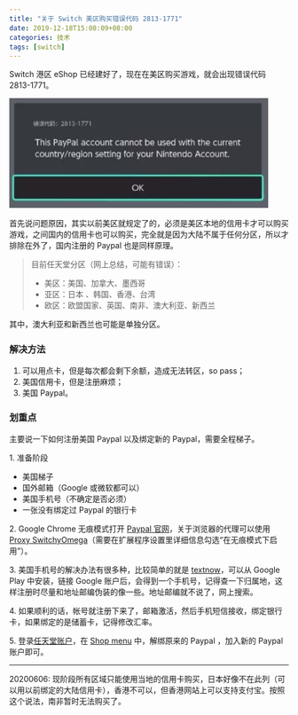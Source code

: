 ```yaml
---
title: "关于 Switch 美区购买错误代码 2813-1771"
date: 2019-12-18T15:08:09+08:00
categories: 技术
tags: [switch]
---
```


Switch 港区 eShop 已经建好了，现在在美区购买游戏，就会出现错误代码 2813-1771。

![](/uploads/2019/12/switch-2813-1771.png)

首先说问题原因，其实以前美区就规定了的，必须是美区本地的信用卡才可以购买游戏，之间国内的信用卡也可以购买，完全就是因为大陆不属于任何分区，所以才排除在外了，国内注册的 Paypal 也是同样原理。

> 目前任天堂分区（网上总结，可能有错误）：
> 
> - 美区：美国、加拿大、墨西哥
> - 亚区：日本 、韩国、香港、台湾
> - 欧区：欧盟国家、英国、南非、澳大利亚、新西兰

其中，澳大利亚和新西兰也可能是单独分区。<!--more-->

### 解决方法

1. 可以用点卡，但是每次都会剩下余额，造成无法转区，so pass；
2. 美国信用卡，但是注册麻烦；
3. 美国 Paypal。

### 划重点

主要说一下如何注册美国 Paypal 以及绑定新的 Paypal，需要全程梯子。

1\. 准备阶段

- 美国梯子
- 国外邮箱（Google 或微软都可以）
- 美国手机号（不确定是否必须）
- 一张没有绑定过 Paypal 的银行卡

2\. Google Chrome 无痕模式打开 [Paypal 官网](https://www.paypal.com/)，关于浏览器的代理可以使用 [Proxy SwitchyOmega](https://chrome.google.com/webstore/detail/proxy-switchyomega/padekgcemlokbadohgkifijomclgjgif)（需要在扩展程序设置里详细信息勾选“在无痕模式下启用”）。

3\. 美国手机号的解决办法有很多种，比较简单的就是 [textnow](https://www.textnow.com/)，可以从 Google Play 中安装，链接 Google 账户后，会得到一个手机号，记得查一下归属地，这样注册时尽量和地址邮编伪装的像一些。地址邮编就不说了，网上搜索。

4\. 如果顺利的话，帐号就注册下来了，邮箱激活，然后手机短信接收，绑定银行卡，如果绑定的是储蓄卡，记得修改汇率。

5\. 登录[任天堂账户](https://accounts.nintendo.com/)，在 [Shop menu](https://ec.nintendo.com/my/) 中，解绑原来的 Paypal ，加入新的 Paypal 账户即可。

---

20200606: 现阶段所有区域只能使用当地的信用卡购买，日本好像不在此列（可以用以前绑定的大陆信用卡），香港不可以，但香港网站上可以支持支付宝。按照这个说法，南非暂时无法购买了。